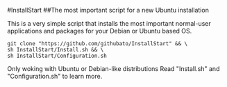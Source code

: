 #InstallStart
##The most important script for a new Ubuntu installation

This is a very simple script that installs the most important normal-user applications and packages
for your Debian or Ubuntu based OS.

```
git clone "https://github.com/githubato/InstallStart" && \
sh InstallStart/Install.sh && \
sh InstallStart/Configuration.sh 
```

Only woking with Ubuntu or Debian-like distributions
Read "Install.sh" and "Configuration.sh" to learn more.
